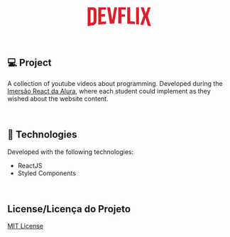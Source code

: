 <p align="center">
  <img alt="Logo do projeto" width="150px" src="./src/assets/logo.png" />
</p>

</br>

## 💻 Project

A collection of youtube videos about programming. Developed during the [Imersão React da Alura](https://www.alura.com.br/imersao-react/), where each student could implement as they wished about the website content.

</br>

## 🚀 Technologies

Developed with the following technologies:

- ReactJS
- Styled Components

</br>

## License/Licença do Projeto
[MIT License](./LICENSE)

